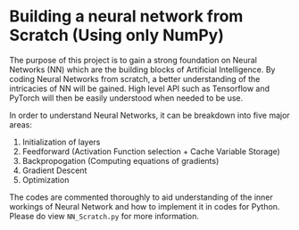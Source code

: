 # Building a neural network from Scratch (Using only NumPy)

The purpose of this project is to gain a strong foundation on Neural Networks (NN) which are the building blocks of Artificial Intelligence. By coding Neural Networks from scratch, a better understanding of the intricacies of NN will be gained. High level API such as Tensorflow and PyTorch will then be easily understood when needed to be use.

In order to understand Neural Networks, it can be breakdown into five major areas:

 1. Initialization of layers
 2. Feedforward (Activation Function selection + Cache Variable Storage)
 3. Backpropogation (Computing equations of gradients)
 4. Gradient Descent 
 5. Optimization

The codes are commented thoroughly to aid understanding of the inner workings of Neural Network and how to implement it in codes for Python. Please do view `NN_Scratch.py` for more information.

